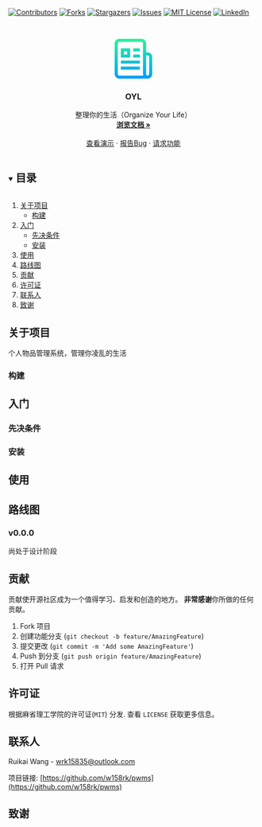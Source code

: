 <!-- README模板：https://github.com/xixi36500/Best-README-Template/blob/support-chinese/Chinese/BLANK_README.md -->

[![Contributors][contributors-shield]][contributors-url]
[![Forks][forks-shield]][forks-url]
[![Stargazers][stars-shield]][stars-url]
[![Issues][issues-shield]][issues-url]
[![MIT License][license-shield]][license-url]
[![LinkedIn][linkedin-shield]][linkedin-url]



<!-- PROJECT LOGO -->
<br />
<p align="center">
  <a href="https://github.com/w158rk/pwms">
    <img src="docs/images/logo.png" alt="Logo" width="80" height="80">
  </a>

  <h3 align="center">OYL</h3>

  <p align="center">
    整理你的生活（Organize Your Life）
    <br />
    <a href="https://github.com/w158rk/pwms"><strong>浏览文档 »</strong></a>
    <br />
    <br />
    <a href="https://github.com/w158rk/pwms">查看演示</a>
    ·
    <a href="https://github.com/w158rk/pwms/issues">报告Bug</a>
    ·
    <a href="https://github.com/w158rk/pwms/issues">请求功能</a>
  </p>
</p>



<!-- TABLE OF CONTENTS -->
<details open="open">
  <summary><h2 style="display: inline-block">目录</h2></summary>
  <ol>
    <li>
      <a href="#about-the-project">关于项目</a>
      <ul>
        <li><a href="#built-with">构建</a></li>
      </ul>
    </li>
    <li>
      <a href="#getting-started">入门</a>
      <ul>
        <li><a href="#prerequisites">先决条件</a></li>
        <li><a href="#installation">安装</a></li>
      </ul>
    </li>
    <li><a href="#usage">使用</a></li>
    <li><a href="#roadmap">路线图</a></li>
    <li><a href="#contributing">贡献</a></li>
    <li><a href="#license">许可证</a></li>
    <li><a href="#contact">联系人</a></li>
    <li><a href="#acknowledgements">致谢</a></li>
  </ol>
</details>



<!-- ABOUT THE PROJECT -->
## 关于项目

<!-- [![产品名称截图][产品截图]](https://example.com) -->

个人物品管理系统，管理你凌乱的生活


### 构建



<!-- GETTING STARTED -->
## 入门


### 先决条件


### 安装



<!-- USAGE EXAMPLES -->
## 使用


<!-- ROADMAP -->
## 路线图

### v0.0.0

尚处于设计阶段

<!-- CONTRIBUTING -->
## 贡献

贡献使开源社区成为一个值得学习、启发和创造的地方。 **非常感谢**你所做的任何贡献。

1. Fork 项目
2. 创建功能分支 (`git checkout -b feature/AmazingFeature`)
3. 提交更改 (`git commit -m 'Add some AmazingFeature'`)
4. Push 到分支 (`git push origin feature/AmazingFeature`)
5. 打开 Pull 请求



<!-- LICENSE -->
## 许可证

根据麻省理工学院的许可证(`MIT`)  分发. 查看 `LICENSE` 获取更多信息。



<!-- CONTACT -->
## 联系人

Ruikai Wang - wrk15835@outlook.com

项目链接: [https://github.com/w158rk/pwms](https://github.com/w158rk/pwms)



<!-- ACKNOWLEDGEMENTS -->
## 致谢



<!-- MARKDOWN LINKS & IMAGES -->
<!-- https://www.markdownguide.org/basic-syntax/#reference-style-links -->
[contributors-shield]: https://img.shields.io/github/contributors/w158rk/repo.svg?style=for-the-badge
[contributors-url]: https://github.com/w158rk/repo/graphs/contributors
[forks-shield]: https://img.shields.io/github/forks/w158rk/repo.svg?style=for-the-badge
[forks-url]: https://github.com/w158rk/repo/network/members
[stars-shield]: https://img.shields.io/github/stars/w158rk/repo.svg?style=for-the-badge
[stars-url]: https://github.com/w158rk/repo/stargazers
[issues-shield]: https://img.shields.io/github/issues/w158rk/repo.svg?style=for-the-badge
[issues-url]: https://github.com/w158rk/repo/issues
[license-shield]: https://img.shields.io/github/license/w158rk/repo.svg?style=for-the-badge
[license-url]: https://github.com/w158rk/repo/blob/master/LICENSE.txt
[linkedin-shield]: https://img.shields.io/badge/-LinkedIn-black.svg?style=for-the-badge&logo=linkedin&colorB=555
[linkedin-url]: https://linkedin.com/in/w158rk